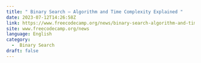 ```yaml
---
title: " Binary Search – Algorithm and Time Complexity Explained "
date: 2023-07-12T14:26:58Z
link: https://www.freecodecamp.org/news/binary-search-algorithm-and-time-complexity-explained/?utm_medium=RSS&utm_source=news.12bit.vn
site: www.freecodecamp.org/news
language: English
category:
  -  Binary Search 
draft: false
---
```

